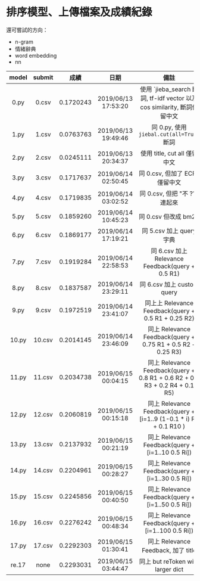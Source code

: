 # 排序模型、上傳檔案及成績紀錄

還可嘗試的方向：
- n-gram
- 情緒辭典
- word embedding
- nn

| model | submit |    成績   |         日期        | 備註 |
| :---: | :----: | :-------: | :-----------------: | :--: |
| 0.py  | 0.csv  | 0.1720243 | 2019/06/13 17:53:20 | 使用 `jieba_search 斷詞, tf-idf vector 以及 cos similarity, 斷詞僅留中文 |
| 1.py  | 1.csv  | 0.0763763 | 2019/06/13 19:49:46 | 同 0.py, 使用 `jiebal.cut(all=True)` 斷詞 |
| 2.py  | 2.csv  | 0.0245111 | 2019/06/13 20:34:37 | 使用 title, cut all 僅留中文|
| 3.py  | 3.csv  | 0.1717637 | 2019/06/14 02:50:45 | 同 0.csv, 但加了 ECFA 僅留中文|
| 4.py  | 4.csv  | 0.1719835 | 2019/06/14 03:02:52 | 同 0.csv, 但把 "不 ??" 連起來|
| 5.py  | 5.csv  | 0.1859260 | 2019/06/14 10:45:23 | 同 0.csv 但改成 bm25 |
| 6.py  | 6.csv  | 0.1869177 | 2019/06/14 17:19:21 | 同 5.csv 加上 query 字典 |
| 7.py  | 7.csv  | 0.1919284 | 2019/06/14 22:58:53 | 同 6.csv 加上 Relevance Feedback(query + 0.5 R1) |
| 8.py  | 8.csv  | 0.1837587 | 2019/06/14 23:29:11 | 同 6.csv 加上 custom query |
| 9.py  | 9.csv  | 0.1972519 | 2019/06/14 23:41:07 | 同上上 Relevance Feedback(query + 0.5 R1 + 0.25 R2) |
| 10.py | 10.csv | 0.2014145 | 2019/06/14 23:46:09 | 同上 Relevance Feedback(query + 0.75 R1 + 0.5 R2 + 0.25 R3) |
| 11.py | 11.csv | 0.2034738 | 2019/06/15 00:04:15 | 同上 Relevance Feedback(query + 0.8 R1 + 0.6 R2 + 0.4 R3 + 0.2 R4 + 0.1 R5) |
| 12.py | 12.csv | 0.2060819 | 2019/06/15 00:15:18 | 同上 Relevance Feedback(query + [i=1..9 (1-0.1 * i) Ri] + 0.1 R10 ) |
| 13.py | 13.csv | 0.2137932 | 2019/06/15 00:21:19 | 同上 Relevance Feedback(query + [i=1..10 0.5 Ri]) |
| 14.py | 14.csv | 0.2204961 | 2019/06/15 00:28:27 | 同上 Relevance Feedback(query + [i=1..30 0.5 Ri]) |
| 15.py | 15.csv | 0.2245856 | 2019/06/15 00:40:50 | 同上 Relevance Feedback(query + [i=1..50 0.5 Ri]) |
| 16.py | 16.csv | 0.2276242 | 2019/06/15 00:48:34 | 同上 Relevance Feedback(query + [i=1..100 0.5 Ri])|
| 17.py | 17.csv | 0.2292303 | 2019/06/15 01:30:41 | 同上 Relevance Feedback, 加了 title|
| re.17 | none   | 0.2293031 | 2019/06/15 03:44:47 | 同上 but reToken with larger dict |
